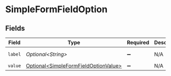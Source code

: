 # SimpleFormFieldOption


## Fields

| Field                                                                                          | Type                                                                                           | Required                                                                                       | Description                                                                                    | Example                                                                                        |
| ---------------------------------------------------------------------------------------------- | ---------------------------------------------------------------------------------------------- | ---------------------------------------------------------------------------------------------- | ---------------------------------------------------------------------------------------------- | ---------------------------------------------------------------------------------------------- |
| `label`                                                                                        | *Optional\<String>*                                                                            | :heavy_minus_sign:                                                                             | N/A                                                                                            | General Channel                                                                                |
| `value`                                                                                        | [Optional\<SimpleFormFieldOptionValue>](../../models/components/SimpleFormFieldOptionValue.md) | :heavy_minus_sign:                                                                             | N/A                                                                                            |                                                                                                |